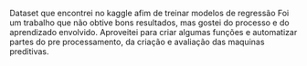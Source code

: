 Dataset que encontrei no kaggle afim de treinar modelos de regressão
Foi um trabalho que não obtive bons resultados, mas gostei do processo e do aprendizado envolvido. Aproveitei para criar algumas funções e automatizar partes do pre processamento, da criação e avaliação das maquinas preditivas.
